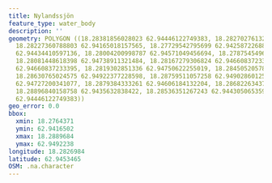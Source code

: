```yaml
---
title: Nylandssjön
feature_type: water_body
description: ''
geometry: POLYGON ((18.28381856028023 62.94446122749383, 18.28270276132971 62.9435632838422,
  18.28227360788803 62.94165018157565, 18.27729542795699 62.94258722688292, 18.27643712107183
  62.94434410597136, 18.28004200998787 62.94571049456694, 18.27875454966104 62.94727200341077,
  18.28081448618398 62.94738911321484, 18.28167279306824 62.94660837233395, 18.28210194651082
  62.94660837233395, 18.2819302851336 62.94750622255019, 18.28450520578818 62.9484821154503,
  18.28630765024575 62.94922377228598, 18.28759511057258 62.94902860125715, 18.28733761850722
  62.94727200341077, 18.2879384333261 62.94606184132204, 18.28682263437648 62.94532010433548,
  18.28896840158758 62.9435632838422, 18.28536351267243 62.94430506535985, 18.28381856028023
  62.94446122749383))
geo_error: 0.0
bbox:
  xmin: 18.2764371
  ymin: 62.9416502
  xmax: 18.2889684
  ymax: 62.9492238
longitude: 18.2826984
latitude: 62.9453465
OSM: .na.character
---
```

